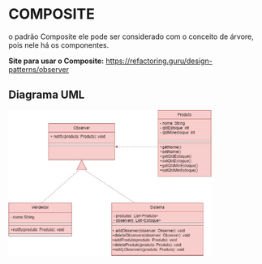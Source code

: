 <h1> COMPOSITE </h1>

<p> o padrão Composite ele pode ser considerado com o conceito de árvore, pois nele há os componentes.</p>
 

</p>

__Site para usar o Composite:__ https://refactoring.guru/design-patterns/observer


<h2>Diagrama UML</h2>

<img src = "UML_observer.png" width="400px">
